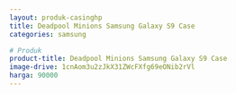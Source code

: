 ```yaml
---
layout: produk-casinghp
title: Deadpool Minions Samsung Galaxy S9 Case
categories: samsung

# Produk
product-title: Deadpool Minions Samsung Galaxy S9 Case
image-drive: 1cnAom3u2zJkX31ZWcFXfg69eONib2rVl
harga: 90000
---
```

